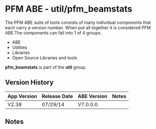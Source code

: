 # PFM ABE - util/pfm_beamstats

The PFM ABE suite of tools consists of many individual components that each carry a version number.  When put all together it is considered PFM ABE.The components can fall into 1 of 4 groups.
- ABE
- Utilities
- Libraries
- Open Source Libraries and tools

**pfm_beamstats** is part of the **util** group.

## Version History

|App Version|Release Date|ABE Version|Notes|
|-------|------------|-----|---|
|V2.38|07/29/14|V7.0.0.0|  |

## Notes
